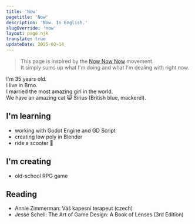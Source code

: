 ```yaml
---
title: 'Now'
pagetitle: 'Now'
description: 'Now. In English.'
slugOverride: 'now'
layout: page.njk
translate: true
updateDate: 2025-02-14
---
```

> This page is inspired by the [Now Now Now](https://nownownow.com/) movement.  
> It simply sums up what I'm doing and what I'm dealing with right now.

I'm 35 years old.  
I live in Brno.  
I married the most amazing girl in the world.  
We have an amazing cat 😸 Sirius (British blue, mackerel).  

## I'm learning

- working with Godot Engine and GD Script  
- creating low poly in Blender  
- ride a scooter 🛵  

## I'm creating

- old-school RPG game  

## Reading

- Annie Zimmerman: Váš kapesní terapeut  (czech)
- Jesse Schell: The Art of Game Design: A Book of Lenses (3rd Edition)